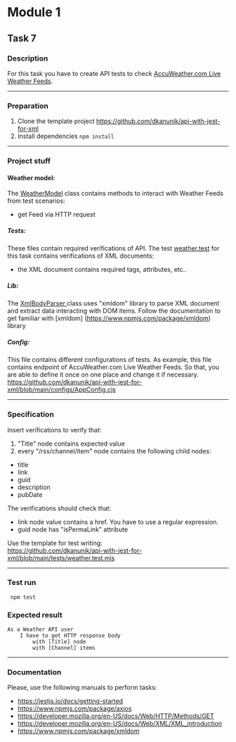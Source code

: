# Module 1

## Task 7

### Description
For this task you have to create API tests to check
[AccuWeather.com Live Weather Feeds](https://rss.accuweather.com/rss/liveweather_rss.asp).

---

### Preparation
1. Clone the template project https://github.com/dkanunik/api-with-jest-for-xml
1. Install dependencies ```npm install```

---

### Project stuff

#### Weather model:
The [WeatherModel](https://github.com/dkanunik/api-with-jest-for-xml/blob/main/model/FinanceModel.mjs) 
class contains methods to interact with Weather Feeds from test scenarios:
- get Feed via HTTP request

##### Tests:
These files contain required verifications of API. 
The test [weather.test](https://github.com/dkanunik/api-with-jest-for-xml/blob/main/tests/weather.test.mjs)
for this task contains verifications of XML documents:
- the XML document contains required tags, attributes, etc..

##### Lib:
The [XmlBodyParser ](https://github.com/dkanunik/api-with-jest-for-xml/blob/main/lib/XmlBodyParser.mjs) 
class uses "xmldom" library to parse XML document and extract data interacting with DOM items.
Follow the documentation to get familiar with 
[xmldom] (https://www.npmjs.com/package/xmldom) library  

##### Config:
This file contains different configurations of tests.
As example, this file contains endpoint of AccuWeather.com Live Weather Feeds.
So that, you are able to define it once on one place and change it if necessary.
https://github.com/dkanunik/api-with-jest-for-xml/blob/main/configs/AppConfig.cjs

--- 

### Specification
Insert verifications to verify that:
1. "Title" node contains expected value
1. every "/rss/channel/item" node contains the following child nodes:
- title
- link
- guid
- description
- pubDate

The verifications should check that:
- link node value contains a href. You have to use a regular expression.
- guid node has "isPermaLink" attribute

Use the template for test writing:  
https://github.com/dkanunik/api-with-jest-for-xml/blob/main/tests/weather.test.mjs

---

### Test run
``` npm test```

### Expected result
```
As a Weather API user
    I have to get HTTP response body
        with [Title] node
        with [Channel] items 
```

---

### Documentation
Please, use the following manuals to perform tasks:
- https://jestjs.io/docs/getting-started
- https://www.npmjs.com/package/axios
- https://developer.mozilla.org/en-US/docs/Web/HTTP/Methods/GET
- https://developer.mozilla.org/en-US/docs/Web/XML/XML_introduction
- https://www.npmjs.com/package/xmldom
